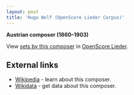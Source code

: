 ```yaml
---
layout: post
title: 'Hugo Wolf (OpenScore Lieder Corpus)'
---
```


__Austrian composer (1860–1903)__

View [sets by this composer] in [OpenScore Lieder].

[sets by this composer]: https://musescore.com/openscore-lieder-corpus/sets?order=title&text=Wolf,+Hugo
[OpenScore Lieder]: https://musescore.com/openscore-lieder-corpus

## External links

- [Wikipedia] - learn about this composer.
- [Wikidata] - get data about this composer.

[Wikipedia]: https://en.wikipedia.org/wiki/Hugo_Wolf
[Wikidata]: https://www.wikidata.org/wiki/Q215747

